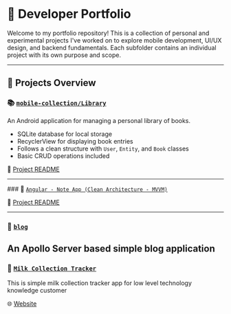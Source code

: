 # 📁 Developer Portfolio

Welcome to my portfolio repository! This is a collection of personal and experimental projects I've worked on to explore mobile development, UI/UX design, and backend fundamentals. Each subfolder contains an individual project with its own purpose and scope.

---

## 🚀 Projects Overview

### 📚 [`mobile-collection/Library`](./mobile-collection/Library)

An Android application for managing a personal library of books.  
- SQLite database for local storage  
- RecyclerView for displaying book entries  
- Follows a clean structure with `User`, `Entity`, and `Book` classes  
- Basic CRUD operations included

🔗 [Project README](./mobile-collection/Library/README.md)

---

### 🧪 [`Angular - Note App (Clean Architecture - MVVM)`](https://github.com/yalcinhayyam/NoteApp)

🔗 [Project README](https://github.com/yalcinhayyam/NoteApp/blob/main/README.md)

---

### 🧪 [`blog`](./blog)
An Apollo Server based simple blog application
---

### 🧪 [`Milk Collection Tracker`]()
This is simple milk collection tracker app for low level technology knowledge customer

🌐 [Website](https://admirable-narwhal-3be10a.netlify.app)

